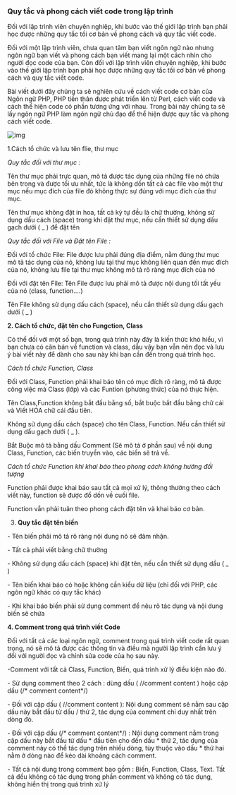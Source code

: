 ### Quy tắc và phong cách viết code trong lập trình

Đối với lập trình viên chuyên nghiệp, khi bước vào thế giới lập trình bạn phải học được những quy tắc tối cơ bản về phong cách và quy tắc viết code.

Đối với một lập trình viên, chưa quan tâm bạn viết ngôn ngữ nào nhưng ngôn ngữ bạn viết và phong cách bạn viết mang lại một cách nhìn cho người đọc code của bạn. Còn đối với lập trình viên chuyên nghiệp, khi bước vào thế giới lập trình bạn phải học được những quy tắc tối cơ bản về phong cách và quy tắc viết code.

Bài viết dưới đây chúng ta sẽ nghiên cứu về cách viết code cơ bản của Ngôn ngữ PHP, PHP tiền thân được phát triển lên từ Perl, cách viết code và cách thể hiện code có phần tương ứng với nhau. Trong bài này chúng ta sẽ lấy ngôn ngữ PHP làm ngôn ngữ chủ đạo để thể hiện được quy tắc và phong cách viết code.

![img](http://stanford.com.vn/Portals/0/Laptrinh/b-quyet-hoc-code-gioi-stanford.jpg)

1.Cách tổ chức và lưu tên flie, thư mục

*Quy tắc đối với thư mục :*

Tên thư mục phải trực quan, mô tả được tác dụng của những file nó chứa bên trong và được tối ưu nhất, tức là không dồn tất cả các file vào một thư mục nếu mục đích của file đó không thực sự đúng với mục đích của thư mục.

Tên thư mục không đặt in hoa, tất cả ký tự đều là chữ thường, không sử dụng dấu cách (space) trong khi đặt thư mục, nếu cần thiết sử dụng dấu gạch dưới ( _ ) để đặt tên

*Quy tắc đối với File và Đặt tên File :*

Đối với tổ chức File: File được lưu phải đúng địa điểm, nằm đúng thư mục mô tả tác dụng của nó, không lưu tại thư mục không liên quan đến mục đích của nó, không lưu file tại thư mục không mô tả rõ ràng mục đích của nó

Đối với đặt tên File: Tên File được lưu phải mô tả được nội dung tối tất yếu của nó (class, function….)

Tên File không sử dụng dấu cách (space), nếu cần thiết sử dụng dấu gạch dưới ( _ )

**2. Cách tổ chức, đặt tên cho Fungction, Class**

Có thể đối với một số bạn, trong quá trình này đây là kiến thức khó hiểu, vì bạn chưa có căn bản về function và class, dẫu vậy bạn vẫn nên đọc và lưu ý bài viết này để dành cho sau này khi bạn cần đến trong quá trình học.

*Cách tổ chức Function, Class*

Đối với Class, Function phải khai báo tên có mục đích rõ ràng, mô tả được công việc mà Class (lớp) và các Funtion (phương thức) của nó thực hiện.

Tên Class,Function không bắt đầu bằng số, bắt buộc bắt đầu bằng chữ cái và Viết HOA chữ cái đầu tiên.

Không sử dụng dấu cách (space) cho tên Class, Function. Nếu cần thiết sử dụng dấu gạch dưới ( _ ).

Bắt Buộc mô tả bằng dấu Comment (Sẽ mô tả ở phần sau) về nội dung Class, Function, các biến truyền vào, các biến sẽ trả về.

*Cách tổ chức Function khi khai báo theo phong cách không hướng đối tượng*

Function phải được khai báo sau tất cả mọi xử lý, thông thường theo cách viết này, function sẽ được đổ dồn về cuối file.

Function vẫn phải tuân theo phong cách đặt tên và khai báo cơ bản.

3. **Quy tắc đặt tên biến**

\- Tên biến phải mô tả rõ ràng nội dung nó sẽ đảm nhận.

\- Tất cả phải viết bằng chữ thường

\- Không sử dụng dấu cách (space) khi đặt tên, nếu cần thiết sử dụng dấu ( _ )

\- Tên biến khai báo có hoặc không cần kiểu dữ liệu (chỉ đối với PHP, các ngôn ngữ khác có quy tắc khác)

\- Khi khai báo biến phải sử dụng comment để nêu rõ tác dụng và nội dung biến sẽ chứa

**4. Comment trong quá trình viết Code**

Đối với tất cả các loại ngôn ngữ, comment trong quá trình viết code rất quan trọng, nó sẽ mô tả được các thông tin và điều mà người lập trình cần lưu ý đối với người đọc và chỉnh sửa code của họ sau này.

-Comment với tất cả Class, Function, Biến, quá trình xử lý điều kiện nào đó.

\- Sử dụng comment theo 2 cách : dùng dấu ( //comment content ) hoặc cặp dấu (/* comment content*/)

\- Đối với cặp dấu ( //comment content ): Nội dung comment sẽ nằm sau cặp dấu này bắt đầu từ dấu / thứ 2, tác dụng của comment chỉ duy nhất trên dòng đó.

\- Đối với cặp dấu (/* comment content*/) : Nội dung comment nằm trong cặp dấu này bắt đầu từ dấu * đầu tiên cho đến dấu * thứ 2, tác dụng của comment này có thể tác dụng trên nhiều dòng, tùy thuộc vào dấu * thứ hai nằm ở dòng nào để kéo dài khoảng cách comment.

\- Tất cả nội dung trong comment bao gồm : Biến, Function, Class, Text. Tất cả đều không có tác dụng trong phần comment và không có tác dụng, không hiển thị trong quá trình xử lý